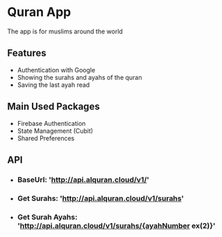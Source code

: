 # Quran App
The app is for muslims around the world

## Features
- Authentication with Google
- Showing the surahs and ayahs of the quran
- Saving the last ayah read

## Main Used Packages
- Firebase Authentication
- State Management (Cubit)
- Shared Preferences

## API
 - ### BaseUrl: 'http://api.alquran.cloud/v1/'
 - ### Get Surahs: 'http://api.alquran.cloud/v1/surahs'
 - ### Get Surah Ayahs: 'http://api.alquran.cloud/v1/surahs/{ayahNumber ex(2)}'
